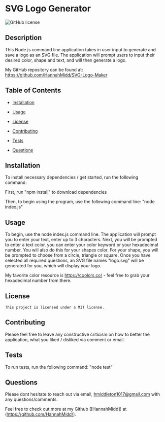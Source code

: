 # SVG Logo Generator
  ![GitHub license](https://img.shields.io/badge/license-MIT-blue.svg)
  
  ## Description
  
  This Node.js command line application takes in user input to generate and save a logo as an SVG file. The application will prompt users to input their desired color, shape and text, and will then generate a logo.

  My GitHub repository can be found at: https://github.com/HannahMidd/SVG-Logo-Maker

## Table of Contents 

* [Installation](#installation)

* [Usage](#usage)

* [License](#license)

* [Contributing](#Contributions)

* [Tests](#test)

* [Questions](#questions)

## Installation

To install necessary dependencies / get started, run the following command:

First, run "npm install" to download dependencies


Then, to begin using the program, use the following command line: "node index.js"


## Usage

To begin, use the node index.js command line. The application will prompt you to enter your text, enter up to 3 characters. Next, you will be prompted to enter a text color, you can enter your color keyword or your hexadecimal number. You will also do this for your shapes color. For your shape, you will be prompted to choose from a circle, triangle or square. Once you have selected all required questions, an SVG file names "logo.svg" will be generated for you, which will display your logo.

My favorite color resource is https://coolors.co/ - feel free to grab your hexadecimal number from there. 

## License

    This project is licensed under a MIT license.
  
## Contributing

Please feel free to leave any constructive criticism on how to better the application, what you liked / disliked via comment or email. 

## Tests

To run tests, run the following command: "node test"


## Questions

Please dont hesitate to reach out via email, hmiddleton1017@gmail.com with any questions/comments.

Feel free to check out more at my Github ([HannahMidd]) at 
(https://github.com/HannahMidd/).


